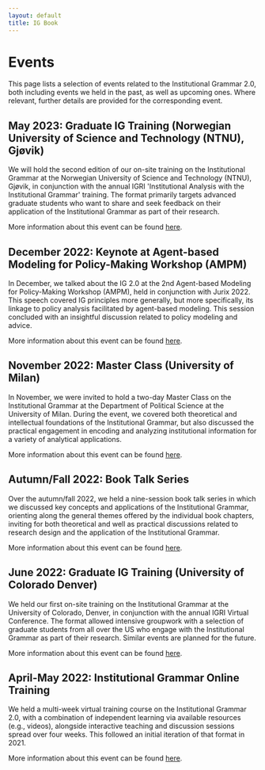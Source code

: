 ```yaml
---
layout: default
title: IG Book
---
```



# Events

This page lists a selection of events related to the Institutional Grammar 2.0, both including events we held in the past, as well as upcoming ones. Where relevant, further details are provided for the corresponding event.

## May 2023: Graduate IG Training (Norwegian University of Science and Technology (NTNU), Gjøvik)

We will hold the second edition of our on-site training on the Institutional Grammar at the Norwegian University of Science and Technology (NTNU), Gjøvik, in conjunction with the annual IGRI 'Institutional Analysis with the Institutional Grammar' training. The format primarily targets advanced graduate students who want to share and seek feedback on their application of the Institutional Grammar as part of their research.

More information about this event can be found <a href="{{ site.path }}/events-doctoral-workshop-2023.html">here</a>.

## December 2022: Keynote at Agent-based Modeling for Policy-Making Workshop (AMPM)

In December, we talked about the IG 2.0 at the 2nd Agent-based Modeling for Policy-Making Workshop (AMPM), held in conjunction with Jurix 2022. This speech covered IG principles more generally, but more specifically, its linkage to policy analysis facilitated by agent-based modeling. This session concluded with an insightful discussion related to policy modeling and advice.

More information about this event can be found <a href="{{ site.path }}/https://ampmresearch.github.io/ampm2022-program">here</a>.

## November 2022: Master Class (University of Milan)

In November, we were invited to hold a two-day Master Class on the Institutional Grammar at the Department of Political Science at the University of Milan. During the event, we covered both theoretical and intellectual foundations of the Institutional Grammar, but also discussed the practical engagement in encoding and analyzing institutional information for a variety of analytical applications.

More information about this event can be found <a href="{{ site.path }}/events-milan-2022.html">here</a>.

## Autumn/Fall 2022: Book Talk Series

Over the autumn/fall 2022, we held a nine-session book talk series in which we discussed key concepts and applications of the Institutional Grammar, orienting along the general themes offered by the individual book chapters, inviting for both theoretical and well as practical discussions related to research design and the application of the Institutional Grammar.

More information about this event can be found <a href="{{ site.path }}/events-book-talk.html">here</a>.

## June 2022: Graduate IG Training (University of Colorado Denver)

We held our first on-site training on the Institutional Grammar at the University of Colorado, Denver, in conjunction with the annual IGRI Virtual Conference. The format allowed intensive groupwork with a selection of graduate students from all over the US who engage with the Institutional Grammar as part of their research. Similar events are planned for the future.

More information about this event can be found <a href="https://institutionalgrammar.org/conference/2022-igri-virtual-conference-advancing-the-study-of-institutional-dynamics/">here</a>.

## April-May 2022: Institutional Grammar Online Training

We held a multi-week virtual training course on the Institutional Grammar 2.0, with a combination of independent learning via available resources (e.g., videos), alongside interactive teaching and discussion sessions spread over four weeks. This followed an initial iteration of that format in 2021.

More information about this event can be found <a href="https://institutionalgrammar.org/training/institutional-analysis-with-the-institutional-grammar-online-training-2022/">here</a>.
